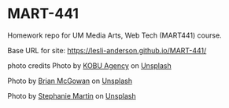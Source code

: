 # MART-441

Homework repo for UM Media Arts, Web Tech (MART441) course.

Base URL for site:
https://lesli-anderson.github.io/MART-441/

photo credits
Photo by <a href="https://unsplash.com/@kobuagency?utm_source=unsplash&utm_medium=referral&utm_content=creditCopyText">KOBU Agency</a> on <a href="https://unsplash.com/s/photos/graphic-design?utm_source=unsplash&utm_medium=referral&utm_content=creditCopyText">Unsplash</a>

Photo by <a href="https://unsplash.com/@sushioutlaw?utm_source=unsplash&utm_medium=referral&utm_content=creditCopyText">Brian McGowan</a> on <a href="https://unsplash.com/s/photos/colorful-world?utm_source=unsplash&utm_medium=referral&utm_content=creditCopyText">Unsplash</a>

Photo by <a href="https://unsplash.com/@stephintonature?utm_source=unsplash&utm_medium=referral&utm_content=creditCopyText">Stephanie Martin</a> on <a href="https://unsplash.com/s/photos/pandemic?utm_source=unsplash&utm_medium=referral&utm_content=creditCopyText">Unsplash</a>
